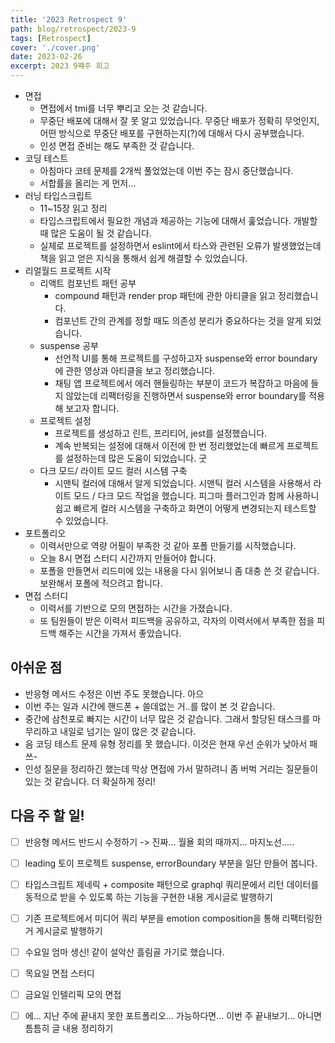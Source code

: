 ```yaml
---
title: '2023 Retrospect 9'
path: blog/retrospect/2023-9
tags: [Retrospect]
cover: './cover.png'
date: 2023-02-26
excerpt: 2023 9쨰주 회고
---
```


* 면접
	* 면접에서 tmi를 너무 뿌리고 오는 것 같습니다.
	* 무중단 배포에 대해서 잘 못 알고 있었습니다. 무중단 배포가 정확히 무엇인지, 어떤 방식으로 무중단 배포를 구현하는지(?)에 대해서 다시 공부했습니다.
	* 인성 면접 준비는 해도 부족한 것 같습니다.
* 코딩 테스트
	* 아침마다 코테 문제를 2개씩 풀었었는데 이번 주는 잠시 중단했습니다.
	* 서합률을 올리는 게 먼저…
* 러닝 타입스크립트
	* 11~15장 읽고 정리
	* 타입스크립트에서 필요한 개념과 제공하는 기능에 대해서 훑었습니다. 개발할 때 많은 도움이 될 것 같습니다.
	* 실제로 프로젝트를 설정하면서 eslint에서 타스와 관련된 오류가 발생했었는데 책을 읽고 얻은 지식을 통해서 쉽게 해결할 수 있었습니다.
* 리얼월드 프로젝트 시작
	* 리액트 컴포넌트 패턴 공부
		* compound 패턴과 render prop 패턴에 관한 아티클을 읽고 정리했습니다.
		* 컴포넌트 간의 관계를 정할 때도 의존성 분리가 중요하다는 것을 알게 되었습니다.
	* suspense 공부
		* 선언적 UI를 통해 프로젝트를 구성하고자 suspense와 error boundary에 관한 영상과 아티클을 보고 정리했습니다.
		* 채팅 앱 프로젝트에서 에러 핸들링하는 부분이 코드가 복잡하고 마음에 들지 않았는데 리팩터링을 진행하면서 suspense와 error boundary를 적용해 보고자 합니다.
	* 프로젝트 설정
		* 프로젝트를 생성하고 린트, 프리티어, jest를 설정했습니다.
		* 계속 반복되는 설정에 대해서 이전에 한 번 정리했었는데 빠르게 프로젝트를 설정하는데 많은 도움이 되었습니다. 굿
	* 다크 모드/ 라이트 모드 컬러 시스템 구축
		* 시맨틱 컬러에 대해서 알게 되었습니다. 시맨틱 컬러 시스템을 사용해서 라이트 모드 / 다크 모드 작업을 했습니다. 피그마 플러그인과 함께 사용하니 쉽고 빠르게 컬러 시스템을 구축하고 화면이 어떻게 변경되는지 테스트할 수 있었습니다.
* 포트폴리오
	* 이력서만으로 역량 어필이 부족한 것 같아 포폴 만들기를 시작했습니다.
	* 오늘 8시 면접 스터디 시간까지 만들어야 합니다.
	* 포폴을 만들면서 리드미에 있는 내용을 다시 읽어보니 좀 대충 쓴 것 같습니다. 보완해서 포폴에 적으려고 합니다.
* 면접 스터디
	* 이력서를 기반으로 모의 면접하는 시간을 가졌습니다.
	* 또 팀원들이 받은 이력서 피드백을 공유하고, 각자의 이력서에서 부족한 점을 피드백 해주는 시간을 가져서 좋았습니다.

## 아쉬운 점

* 반응형 메서드 수정은 이번 주도 못했습니다. 아으
* 이번 주는 일과 시간에 핸드폰 + 쓸데없는 거..를 많이 본 것 같습니다.
* 중간에 삼천포로 빠지는 시간이 너무 많은 것 같습니다. 그래서 할당된 태스크를 마무리하고 내일로 넘기는 일이 많은 것 같습니다.
* 음 코딩 테스트 문제 유형 정리를 못 했습니다. 이것은 현재 우선 순위가 낮아서 패쓰- 
* 인성 질문을 정리하긴 했는데 막상 면접에 가서 말하려니 좀 버벅 거리는 질문들이 있는 것 같습니다. 더 확실하게 정리!

## 다음 주 할 일!

- [ ] 반응형 메서드 반드시 수정하기 -> 진짜... 월욜 회의 때까지... 마지노선.....
- [ ] leading 토이 프로젝트 suspense, errorBoundary 부분을 일단 만들어 봅니다.
- [ ] 타입스크립트 제네릭 + composite 패턴으로 graphql 쿼리문에서 리턴 데이터를 동적으로 받을 수 있도록 하는 기능을 구현한 내용 게시글로 발행하기 
- [ ] 기존 프로젝트에서 미디어 쿼리 부분을 emotion composition을 통해 리팩터링한거 게시글로 발행하기
- [ ] 수요일 엄마 생신! 같이 설악산 흘림골 가기로 했습니다. 
- [ ] 목요일 면접 스터디 
- [ ] 금요일 인텔리픽 모의 면접
- [ ] 에... 지난 주에 끝내지 못한 포트폴리오... 가능하다면... 이번 주 끝내보기... 아니면 틈틈히 글 내용 정리하기

